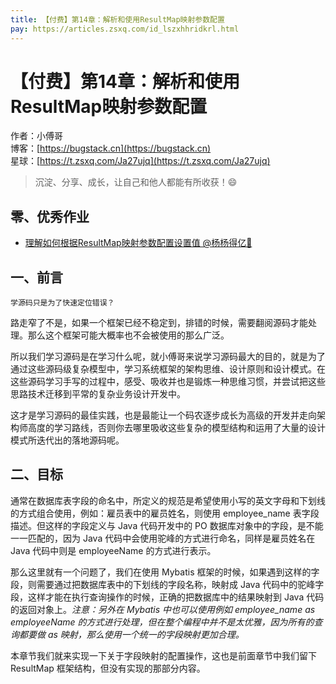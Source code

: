 ```yaml
---
title: 【付费】第14章：解析和使用ResultMap映射参数配置
pay: https://articles.zsxq.com/id_lszxhhridkrl.html
---
```


# 【付费】第14章：解析和使用ResultMap映射参数配置

作者：小傅哥
<br/>博客：[https://bugstack.cn](https://bugstack.cn)
<br/>星球：[https://t.zsxq.com/Ja27ujq](https://t.zsxq.com/Ja27ujq)

> 沉淀、分享、成长，让自己和他人都能有所收获！😄

## 零、优秀作业

- [理解如何根据ResultMap映射参数配置设置值 @杨杨得亿🙉](https://t.zsxq.com/07aQrRBUf)

## 一、前言

`学源码只是为了快速定位错误？`

路走窄了不是，如果一个框架已经不稳定到，排错的时候，需要翻阅源码才能处理。那么这个框架可能大概率也不会被使用的那么广泛。

所以我们学习源码是在学习什么呢，就小傅哥来说学习源码最大的目的，就是为了通过这些源码级复杂模型中，学习系统框架的架构思维、设计原则和设计模式。在这些源码学习手写的过程中，感受、吸收并也是锻炼一种思维习惯，并尝试把这些思路技术迁移到平常的复杂业务设计开发中。

这才是学习源码的最佳实践，也是最能让一个码农逐步成长为高级的开发并走向架构师高度的学习路线，否则你去哪里吸收这些复杂的模型结构和运用了大量的设计模式所迭代出的落地源码呢。

## 二、目标

通常在数据库表字段的命名中，所定义的规范是希望使用小写的英文字母和下划线的方式组合使用，例如：雇员表中的雇员姓名，则使用 employee_name 表字段描述。但这样的字段定义与 Java 代码开发中的 PO 数据库对象中的字段，是不能一一匹配的，因为 Java 代码中会使用驼峰的方式进行命名，同样是雇员姓名在 Java 代码中则是 employeeName 的方式进行表示。

那么这里就有一个问题了，我们在使用 Mybatis 框架的时候，如果遇到这样的字段，则需要通过把数据库表中的下划线的字段名称，映射成 Java 代码中的驼峰字段，这样才能在执行查询操作的时候，正确的把数据库中的结果映射到 Java 代码的返回对象上。*注意：另外在 Mybatis 中也可以使用例如 employee_name as employeeName 的方式进行处理，但在整个编程中并不是太优雅，因为所有的查询都要做 as 映射，那么使用一个统一的字段映射更加合理。*

本章节我们就来实现一下关于字段映射的配置操作，这也是前面章节中我们留下 ResultMap 框架结构，但没有实现的那部分内容。